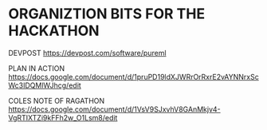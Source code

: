 # ORGANIZTION BITS FOR THE HACKATHON

DEVPOST
https://devpost.com/software/pureml

PLAN IN ACTION
https://docs.google.com/document/d/1pruPD19ldXJWRrOrRxrE2vAYNNrxScWc3IDQMlWJhcg/edit

COLES NOTE OF RAGATHON
https://docs.google.com/document/d/1VsV9SJxvhV8GAnMkjv4-VgRTIXTZi9kFFh2w_O1Lsm8/edit
